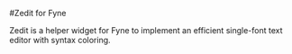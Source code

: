 #Zedit for Fyne

Zedit is a helper widget for Fyne to implement an efficient single-font text editor with syntax coloring.
